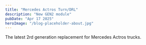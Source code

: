 ```yaml
---
title: "Mercedes Actros Turn/DRL"
description: "New GEN2 module"
pubDate: "Apr 17 2025"
heroImage: "/blog-placeholder-about.jpg"
---
```


The latest 2rd generation replacement for Mercedes Actros trucks.
